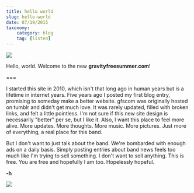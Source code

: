 ```yaml
---
title: hello world
slug: hello-world
date: 07/19/2015
taxonomy:
    category: blog
    tag: [listen]
---
```


![](../hello-world/flower.jpeg)

Hello, world. Welcome to the new **gravityfreesummer.com**!

===

I started this site in 2010, which isn't that long ago in human years but is a lifetime in internet years. Five years ago I posted my first blog entry, promising to someday make a better website. gfscom was originally hosted on tumblr and didn't get much love. It was rarely updated, filled with broken links, and felt a little pointless. I'm not sure if this new site design is necessarily "better" per se, but I like it. Also, I want this place to feel more alive. More updates. More thoughts. More music. More pictures. Just more of everything, a real place for this band.

But I don't want to just talk about the band. We're bombarded with enough ads on a daily basis. Simply posting entries about band news feels too much like I'm trying to sell something. I don't want to sell anything. This is free. You are free and hopefully I am too. Hopelessly hopeful.

**-h**

![](https://soundcloud.com/gravityfreesummer/ammna)
